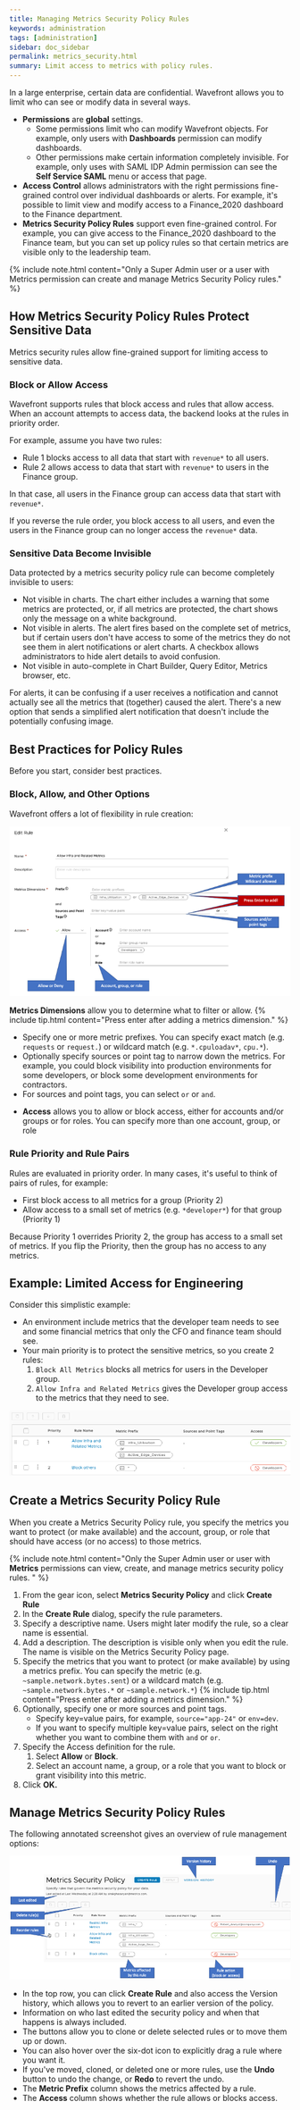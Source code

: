 ```yaml
---
title: Managing Metrics Security Policy Rules
keywords: administration
tags: [administration]
sidebar: doc_sidebar
permalink: metrics_security.html
summary: Limit access to metrics with policy rules.
---
```


In a large enterprise, certain data are confidential. Wavefront allows you to limit who can see or modify data in several ways.
* **Permissions** are **global** settings.
  - Some permissions limit who can modify Wavefront objects. For example, only users with **Dashboards** permission can modify dashboards.
  -  Other permissions make certain information completely invisible. For example, only uses with SAML IDP Admin permission can see the **Self Service SAML** menu or access that page.
* **Access Control** allows administrators with the right permissions fine-grained control over individual dashboards or alerts. For example, it's possible to limit view and modify access to a Finance_2020 dashboard to the Finance department.
* **Metrics Security Policy Rules** support even fine-grained control. For example, you can give access to the Finance_2020 dashboard to the Finance team, but you can set up policy rules so that certain metrics are visible only to the leadership team.

{% include note.html content="Only a Super Admin user or a user with Metrics permission can create and manage Metrics Security Policy rules." %}

## How Metrics Security Policy Rules Protect Sensitive Data

Metrics security rules allow fine-grained support for limiting access to sensitive data.

### Block or Allow Access

Wavefront supports rules that block access and rules that allow access. When an account attempts to access data, the backend looks at the rules in priority order.

For example, assume you have two rules:
* Rule 1 blocks access to all data that start with `revenue*` to all users.
* Rule 2 allows access to data that start with `revenue*` to users in the Finance group.

In that case, all users in the Finance group can access data that start with `revenue*`.

If you reverse the rule order, you block access to all users, and even the users in the Finance group can no longer access the `revenue*` data.


### Sensitive Data Become Invisible

Data protected by a metrics security policy rule can become completely invisible to users:

* Not visible in charts. The chart either includes a warning that some metrics are protected, or, if all metrics are protected, the chart shows only the message on a white background.
* Not visible in alerts. The alert fires based on the complete set of metrics, but if certain users don't have access to some of the metrics they do not see them in alert notifications or alert charts. A checkbox allows administrators to hide alert details to avoid confusion.
* Not visible in auto-complete in Chart Builder, Query Editor, Metrics browser, etc.

For alerts, it can be confusing if a user receives a notification and cannot actually see all the metrics that (together) caused the alert. There's a new option that sends a simplified alert notification that doesn't include the potentially confusing image.

## Best Practices for Policy Rules

Before you start, consider best practices.

### Block, Allow, and Other Options

Wavefront offers a lot of flexibility in rule creation:

![Annotated Edit Rule screenshot. Highlights Press Enter in Prefix / Source and Point Tag section](images/metrics_s_edit_rule.png)

**Metrics Dimensions** allow you to determine what to filter or allow.
{% include tip.html content="Press enter after adding a metrics dimension." %}
  - Specify one or more metric prefixes. You can specify exact match (e.g. `requests` or `request.`) or wildcard match (e.g. `*.cpuloadav*`, `cpu.*`).
  - Optionally specify sources or point tag to narrow down the metrics. For example, you could block visibility into production environments for some developers, or block some development environments for contractors.
  - For sources and point tags, you can select `or` or `and`.
* **Access** allows you to allow or block access, either for accounts and/or groups or for roles. You can specify more than one account, group, or role

### Rule Priority and Rule Pairs

Rules are evaluated in priority order. In many cases, it's useful to think of pairs of rules, for example:

* First block access to all metrics for a group (Priority 2)
* Allow access to a small set of metrics (e.g. `*developer*`) for that group (Priority 1)

Because Priority 1 overrides Priority 2, the group has access to a small set of metrics. If you flip the Priority, then the group has no access to any metrics.

## Example: Limited Access for Engineering

Consider this simplistic example:

* An environment include metrics that the developer team needs to see and some financial metrics that only the CFO and finance team should see.
* Your main priority is to protect the sensitive metrics, so you create 2 rules:
  1. `Block All Metrics` blocks all metrics for users in the Developer group.
  2. `Allow Infra and Related Metrics` gives the Developer group access to the metrics that they need to see.

![two rules, described above, shown in UI](images/m_security_rules.png)



## Create a Metrics Security Policy Rule

When you create a Metrics Security Policy rule, you specify the metrics you want to protect (or make available) and the account, group, or role that should have access (or no access) to those metrics.

{% include note.html content="Only the Super Admin user or user with **Metrics** permissions can view, create, and manage metrics security policy rules. " %}

1. From the gear icon, select **Metrics Security Policy** and click **Create Rule**
2. In the **Create Rule** dialog, specify the rule parameters.
  1. Specify a descriptive name. Users might later modify the rule, so a clear name is essential.
  2. Add a description. The description is visible only when you edit the rule. The name is visible on the Metrics Security Policy page.
  3. Specify the metrics that you want to protect (or make available) by using a metrics prefix. You can specify the metric (e.g. `~sample.network.bytes.sent`) or a wildcard match (e.g. `~sample.network.bytes.*` or `~sample.network.*`)
     {% include tip.html content="Press enter after adding a metrics dimension." %}
  4. Optionally, specify one or more sources and point tags.
     * Specify key=value pairs, for example, `source="app-24"` or `env=dev`.
     * If you want to specify multiple key=value pairs, select on the right whether you want to combine them with `and` or `or`.
  5. Specify the Access definition for the rule.
     1. Select **Allow** or **Block**.
     2. Select an account name, a group, or a role that you want to block or grant visibility into this metric.
  3. Click **OK.**

## Manage Metrics Security Policy Rules

The following annotated screenshot gives an overview of rule management options:

![screenshot, annotated with the items explained below](images/metrics_security_annotated.png)

* In the top row, you can click **Create Rule** and also access the Version history, which allows you to revert to an earlier version of the policy.
* Information on who last edited the security policy and when that happens is always included.
* The buttons allow you to clone or delete selected rules or to move them up or down.
* You can also hover over the six-dot icon to explicitly drag a rule where you want it.
* If you've moved, cloned, or deleted one or more rules, use the **Undo** button to undo the change, or **Redo** to revert the undo.
* The **Metric Prefix** column shows the metrics affected by a rule.
* The **Access** column shows whether the rule allows or blocks access.
